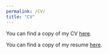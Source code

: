 ```yaml
---
permalink: /CV/
title: "CV"
---
```



You can find a copy of my CV [here](https://www.dropbox.com/scl/fi/npqodypmg3ktf2vdcjz4l/CV_Weller.pdf?rlkey=bz3v9vboba4l7lblj1s0zbrbp&st=aexnb81s&dl=0).


You can find a copy of my resume [here](https://www.dropbox.com/s/mrendpkjrnwkit3/Weller_Resume_Consulting.pdf?st=ycrzh59v&dl=0).


